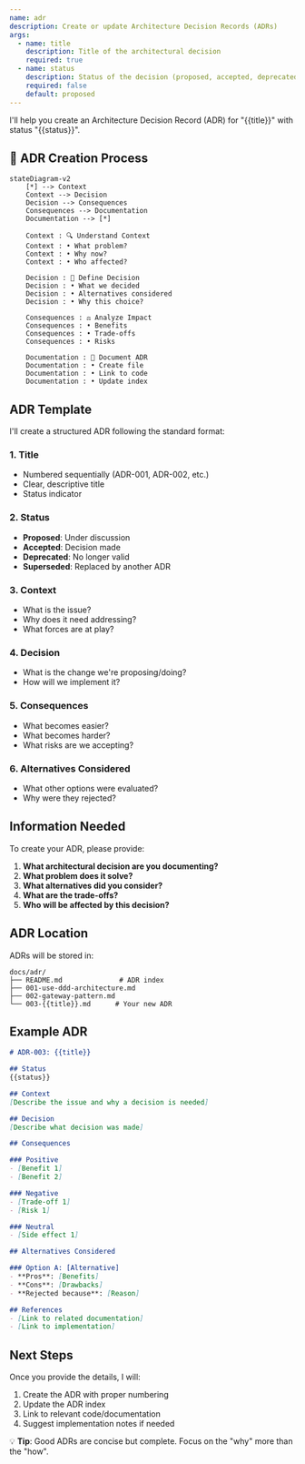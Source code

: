 ```yaml
---
name: adr
description: Create or update Architecture Decision Records (ADRs)
args:
  - name: title
    description: Title of the architectural decision
    required: true
  - name: status
    description: Status of the decision (proposed, accepted, deprecated, superseded)
    required: false
    default: proposed
---
```


I'll help you create an Architecture Decision Record (ADR) for "{{title}}" with status "{{status}}".

## 📐 ADR Creation Process

```mermaid
stateDiagram-v2
    [*] --> Context
    Context --> Decision
    Decision --> Consequences
    Consequences --> Documentation
    Documentation --> [*]
    
    Context : 🔍 Understand Context
    Context : • What problem?
    Context : • Why now?
    Context : • Who affected?
    
    Decision : 🎯 Define Decision
    Decision : • What we decided
    Decision : • Alternatives considered
    Decision : • Why this choice?
    
    Consequences : ⚖️ Analyze Impact
    Consequences : • Benefits
    Consequences : • Trade-offs
    Consequences : • Risks
    
    Documentation : 📝 Document ADR
    Documentation : • Create file
    Documentation : • Link to code
    Documentation : • Update index
```

## ADR Template

I'll create a structured ADR following the standard format:

### 1. **Title**
- Numbered sequentially (ADR-001, ADR-002, etc.)
- Clear, descriptive title
- Status indicator

### 2. **Status**
- **Proposed**: Under discussion
- **Accepted**: Decision made
- **Deprecated**: No longer valid
- **Superseded**: Replaced by another ADR

### 3. **Context**
- What is the issue?
- Why does it need addressing?
- What forces are at play?

### 4. **Decision**
- What is the change we're proposing/doing?
- How will we implement it?

### 5. **Consequences**
- What becomes easier?
- What becomes harder?
- What risks are we accepting?

### 6. **Alternatives Considered**
- What other options were evaluated?
- Why were they rejected?

## Information Needed

To create your ADR, please provide:

1. **What architectural decision are you documenting?**
2. **What problem does it solve?**
3. **What alternatives did you consider?**
4. **What are the trade-offs?**
5. **Who will be affected by this decision?**

## ADR Location

ADRs will be stored in:
```
docs/adr/
├── README.md              # ADR index
├── 001-use-ddd-architecture.md
├── 002-gateway-pattern.md
└── 003-{{title}}.md      # Your new ADR
```

## Example ADR

```markdown
# ADR-003: {{title}}

## Status
{{status}}

## Context
[Describe the issue and why a decision is needed]

## Decision
[Describe what decision was made]

## Consequences

### Positive
- [Benefit 1]
- [Benefit 2]

### Negative
- [Trade-off 1]
- [Risk 1]

### Neutral
- [Side effect 1]

## Alternatives Considered

### Option A: [Alternative]
- **Pros**: [Benefits]
- **Cons**: [Drawbacks]
- **Rejected because**: [Reason]

## References
- [Link to related documentation]
- [Link to implementation]
```

## Next Steps

Once you provide the details, I will:
1. Create the ADR with proper numbering
2. Update the ADR index
3. Link to relevant code/documentation
4. Suggest implementation notes if needed

💡 **Tip**: Good ADRs are concise but complete. Focus on the "why" more than the "how".